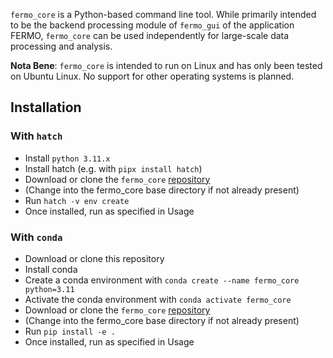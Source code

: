 `fermo_core` is a Python-based command line tool. While primarily intended to be the backend processing module of `fermo_gui` of the application FERMO, `fermo_core` can be used independently for large-scale data processing and analysis.

**Nota Bene**: `fermo_core` is intended to run on Linux and has only been tested on Ubuntu Linux. No support for other operating systems is planned.

## Installation

### With `hatch`
- Install `python 3.11.x`
- Install hatch (e.g. with `pipx install hatch`)
- Download or clone the `fermo_core` [repository](https://github.com/mmzdouc/fermo_core)
- (Change into the fermo_core base directory if not already present)
- Run `hatch -v env create`
- Once installed, run as specified in Usage

### With `conda`
- Download or clone this repository
- Install conda
- Create a conda environment with `conda create --name fermo_core python=3.11`
- Activate the conda environment with `conda activate fermo_core`
- Download or clone the `fermo_core` [repository](https://github.com/mmzdouc/fermo_core)
- (Change into the fermo_core base directory if not already present)
- Run `pip install -e .`
- Once installed, run as specified in Usage

